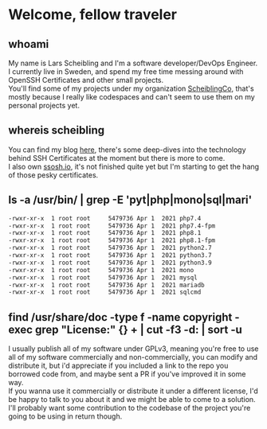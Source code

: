 # Welcome, fellow traveler
## whoami
My name is Lars Scheibling and I'm a software developer/DevOps Engineer. <br>
I currently live in Sweden, and spend my free time messing around with OpenSSH Certificates and other small projects. <br>
You'll find some of my projects under my organization [ScheiblingCo](https://github.com/scheiblingco), that's mostly because I really like codespaces and can't seem to use them on my personal projects yet.<br>

## whereis scheibling
You can find my blog [here](https://scheibling.se/category/blog/), there's some deep-dives into the technology behind SSH Certificates at the moment but there is more to come. <br>
I also own [ssosh.io](https://docs.ssosh.io), it's not finished quite yet but I'm starting to get the hang of those pesky certificates. <br>

## ls -a /usr/bin/ | grep -E 'pyt|php|mono|sql|mari'
```bash
-rwxr-xr-x  1 root root     5479736 Apr 1  2021 php7.4
-rwxr-xr-x  1 root root     5479736 Apr 1  2021 php7.4-fpm
-rwxr-xr-x  1 root root     5479736 Apr 1  2021 php8.1
-rwxr-xr-x  1 root root     5479736 Apr 1  2021 php8.1-fpm
-rwxr-xr-x  1 root root     5479736 Apr 1  2021 python2.7
-rwxr-xr-x  1 root root     5479736 Apr 1  2021 python3.7
-rwxr-xr-x  1 root root     5479736 Apr 1  2021 python3.9
-rwxr-xr-x  1 root root     5479736 Apr 1  2021 mono
-rwxr-xr-x  1 root root     5479736 Apr 1  2021 mysql
-rwxr-xr-x  1 root root     5479736 Apr 1  2021 mariadb
-rwxr-xr-x  1 root root     5479736 Apr 1  2021 sqlcmd
```
## find /usr/share/doc -type f -name copyright -exec grep "License\:" {} + | cut -f3 -d: | sort -u
I usually publish all of my software under GPLv3, meaning you're free to use all of my software commercially and non-commercially, you can modify and distribute it, 
but i'd appreciate if you included a link to the repo you borrowed code from, and maybe sent a PR if you've improved it in some way. <br>
If you wanna use it commercially or distribute it under a different license, I'd be happy to talk to you about it and we might be able to come to a solution. <br>
I'll probably want some contribution to the codebase of the project you're going to be using in return though.
